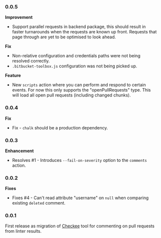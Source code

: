 

### 0.0.5

**Improvement**
- Support parallel requests in backend package, this should result in faster turnarounds when the requests are known up front. Requests that page through are yet to be optimised to look ahead.

**Fix**
- Non-relative configuration and credentials paths were not being resolved correctly.
- `.bitbucket-toolbox.js` configuration was not being picked up.

**Feature**
- New `scripts` action where you can perform and respond to certain events. For now this only supports the "openPullRequests" type. This will load all open pull requests (including changed chunks).

### 0.0.4

**Fix**
- Fix - `chalk` should be a production dependency.

### 0.0.3

**Enhancement**
- Resolves #1 - Introduces `--fail-on-severity` option to the `comments` action.

### 0.0.2

**Fixes**

- Fixes #4 - Can't read attribute "username" on `null` when comparing existing `deleted` comment.

### 0.0.1

First release as migration of [Checkee](https://github.com/kurtwagner/checkee)
tool for commenting on pull requests from linter results.
